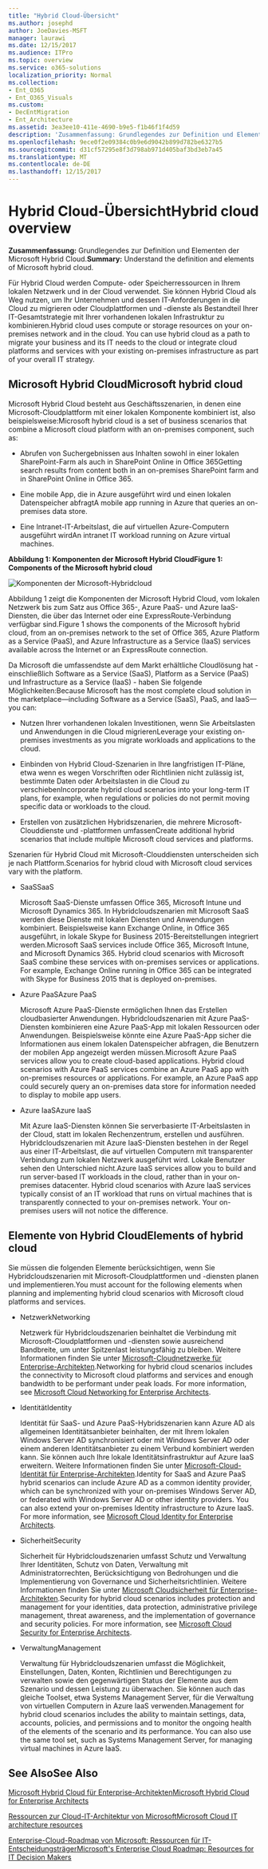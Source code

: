 ```yaml
---
title: "Hybrid Cloud-Übersicht"
ms.author: josephd
author: JoeDavies-MSFT
manager: laurawi
ms.date: 12/15/2017
ms.audience: ITPro
ms.topic: overview
ms.service: o365-solutions
localization_priority: Normal
ms.collection:
- Ent_O365
- Ent_O365_Visuals
ms.custom:
- DecEntMigration
- Ent_Architecture
ms.assetid: 3ea3ee10-411e-4690-b9e5-f1b46f1f4d59
description: 'Zusammenfassung: Grundlegendes zur Definition und Elementen der Microsoft Hybrid Cloud.'
ms.openlocfilehash: 9ece0f2e09384c0b9e6d9042b899d782be6327b5
ms.sourcegitcommit: d31cf57295e8f3d798ab971d405baf3bd3eb7a45
ms.translationtype: MT
ms.contentlocale: de-DE
ms.lasthandoff: 12/15/2017
---
```

# <a name="hybrid-cloud-overview"></a><span data-ttu-id="f76af-103">Hybrid Cloud-Übersicht</span><span class="sxs-lookup"><span data-stu-id="f76af-103">Hybrid cloud overview</span></span>

 <span data-ttu-id="f76af-104">**Zusammenfassung:** Grundlegendes zur Definition und Elementen der Microsoft Hybrid Cloud.</span><span class="sxs-lookup"><span data-stu-id="f76af-104">**Summary:** Understand the definition and elements of Microsoft hybrid cloud.</span></span>
  
<span data-ttu-id="f76af-p101">Für Hybrid Cloud werden Compute- oder Speicherressourcen in Ihrem lokalen Netzwerk und in der Cloud verwendet. Sie können Hybrid Cloud als Weg nutzen, um Ihr Unternehmen und dessen IT-Anforderungen in die Cloud zu migrieren oder Cloudplattformen und -dienste als Bestandteil Ihrer IT-Gesamtstrategie mit Ihrer vorhandenen lokalen Infrastruktur zu kombinieren.</span><span class="sxs-lookup"><span data-stu-id="f76af-p101">Hybrid cloud uses compute or storage resources on your on-premises network and in the cloud. You can use hybrid cloud as a path to migrate your business and its IT needs to the cloud or integrate cloud platforms and services with your existing on-premises infrastructure as part of your overall IT strategy.</span></span>
  
## <a name="microsoft-hybrid-cloud"></a><span data-ttu-id="f76af-107">Microsoft Hybrid Cloud</span><span class="sxs-lookup"><span data-stu-id="f76af-107">Microsoft hybrid cloud</span></span>

<span data-ttu-id="f76af-108">Microsoft Hybrid Cloud besteht aus Geschäftsszenarien, in denen eine Microsoft-Cloudplattform mit einer lokalen Komponente kombiniert ist, also beispielsweise:</span><span class="sxs-lookup"><span data-stu-id="f76af-108">Microsoft hybrid cloud is a set of business scenarios that combine a Microsoft cloud platform with an on-premises component, such as:</span></span> 
  
- <span data-ttu-id="f76af-109">Abrufen von Suchergebnissen aus Inhalten sowohl in einer lokalen SharePoint-Farm als auch in SharePoint Online in Office 365</span><span class="sxs-lookup"><span data-stu-id="f76af-109">Getting search results from content both in an on-premises SharePoint farm and in SharePoint Online in Office 365.</span></span>
    
- <span data-ttu-id="f76af-110">Eine mobile App, die in Azure ausgeführt wird und einen lokalen Datenspeicher abfragt</span><span class="sxs-lookup"><span data-stu-id="f76af-110">A mobile app running in Azure that queries an on-premises data store.</span></span>
    
- <span data-ttu-id="f76af-111">Eine Intranet-IT-Arbeitslast, die auf virtuellen Azure-Computern ausgeführt wird</span><span class="sxs-lookup"><span data-stu-id="f76af-111">An intranet IT workload running on Azure virtual machines.</span></span>
    
<span data-ttu-id="f76af-112">**Abbildung 1: Komponenten der Microsoft Hybrid Cloud**</span><span class="sxs-lookup"><span data-stu-id="f76af-112">**Figure 1: Components of the Microsoft hybrid cloud**</span></span>

![Komponenten der Microsoft-Hybridcloud](images/Hybrid_Poster/MS_Hybrid_Cloud.png)
  
<span data-ttu-id="f76af-114">Abbildung 1 zeigt die Komponenten der Microsoft Hybrid Cloud, vom lokalen Netzwerk bis zum Satz aus Office 365-, Azure PaaS- und Azure IaaS-Diensten, die über das Internet oder eine ExpressRoute-Verbindung verfügbar sind.</span><span class="sxs-lookup"><span data-stu-id="f76af-114">Figure 1 shows the components of the Microsoft hybrid cloud, from an on-premises network to the set of Office 365, Azure Platform as a Service (PaaS), and Azure Infrastructure as a Service (IaaS) services available across the Internet or an ExpressRoute connection.</span></span>
  
<span data-ttu-id="f76af-115">Da Microsoft die umfassendste auf dem Markt erhältliche Cloudlösung hat - einschließlich Software as a Service (SaaS), Platform as a Service (PaaS) und Infrastructure as a Service (IaaS) - haben Sie folgende Möglichkeiten:</span><span class="sxs-lookup"><span data-stu-id="f76af-115">Because Microsoft has the most complete cloud solution in the marketplace—including Software as a Service (SaaS), PaaS, and IaaS—you can:</span></span>
  
- <span data-ttu-id="f76af-116">Nutzen Ihrer vorhandenen lokalen Investitionen, wenn Sie Arbeitslasten und Anwendungen in die Cloud migrieren</span><span class="sxs-lookup"><span data-stu-id="f76af-116">Leverage your existing on-premises investments as you migrate workloads and applications to the cloud.</span></span>
    
- <span data-ttu-id="f76af-117">Einbinden von Hybrid Cloud-Szenarien in Ihre langfristigen IT-Pläne, etwa wenn es wegen Vorschriften oder Richtlinien nicht zulässig ist, bestimmte Daten oder Arbeitslasten in die Cloud zu verschieben</span><span class="sxs-lookup"><span data-stu-id="f76af-117">Incorporate hybrid cloud scenarios into your long-term IT plans, for example, when regulations or policies do not permit moving specific data or workloads to the cloud.</span></span>
    
- <span data-ttu-id="f76af-118">Erstellen von zusätzlichen Hybridszenarien, die mehrere Microsoft-Clouddienste und -plattformen umfassen</span><span class="sxs-lookup"><span data-stu-id="f76af-118">Create additional hybrid scenarios that include multiple Microsoft cloud services and platforms.</span></span>
    
<span data-ttu-id="f76af-119">Szenarien für Hybrid Cloud mit Microsoft-Clouddiensten unterscheiden sich je nach Plattform.</span><span class="sxs-lookup"><span data-stu-id="f76af-119">Scenarios for hybrid cloud with Microsoft cloud services vary with the platform.</span></span>
  
- <span data-ttu-id="f76af-120">SaaS</span><span class="sxs-lookup"><span data-stu-id="f76af-120">SaaS</span></span>
    
    <span data-ttu-id="f76af-p102">Microsoft SaaS-Dienste umfassen Office 365, Microsoft Intune und Microsoft Dynamics 365. In Hybridcloudszenarien mit Microsoft SaaS werden diese Dienste mit lokalen Diensten und Anwendungen kombiniert. Beispielsweise kann Exchange Online, in Office 365 ausgeführt, in lokale Skype for Business 2015-Bereitstellungen integriert werden.</span><span class="sxs-lookup"><span data-stu-id="f76af-p102">Microsoft SaaS services include Office 365, Microsoft Intune, and Microsoft Dynamics 365. Hybrid cloud scenarios with Microsoft SaaS combine these services with on-premises services or applications. For example, Exchange Online running in Office 365 can be integrated with Skype for Business 2015 that is deployed on-premises.</span></span>
    
- <span data-ttu-id="f76af-124">Azure PaaS</span><span class="sxs-lookup"><span data-stu-id="f76af-124">Azure PaaS</span></span>
    
    <span data-ttu-id="f76af-p103">Microsoft Azure PaaS-Dienste ermöglichen Ihnen das Erstellen cloudbasierter Anwendungen. Hybridcloudszenarien mit Azure PaaS-Diensten kombinieren eine Azure PaaS-App mit lokalen Ressourcen oder Anwendungen. Beispielsweise könnte eine Azure PaaS-App sicher die Informationen aus einem lokalen Datenspeicher abfragen, die Benutzern der mobilen App angezeigt werden müssen.</span><span class="sxs-lookup"><span data-stu-id="f76af-p103">Microsoft Azure PaaS services allow you to create cloud-based applications. Hybrid cloud scenarios with Azure PaaS services combine an Azure PaaS app with on-premises resources or applications. For example, an Azure PaaS app could securely query an on-premises data store for information needed to display to mobile app users.</span></span>
    
- <span data-ttu-id="f76af-128">Azure IaaS</span><span class="sxs-lookup"><span data-stu-id="f76af-128">Azure IaaS</span></span>
    
    <span data-ttu-id="f76af-p104">Mit Azure IaaS-Diensten können Sie serverbasierte IT-Arbeitslasten in der Cloud, statt im lokalen Rechenzentrum, erstellen und ausführen. Hybridcloudszenarien mit Azure IaaS-Diensten bestehen in der Regel aus einer IT-Arbeitslast, die auf virtuellen Computern mit transparenter Verbindung zum lokalen Netzwerk ausgeführt wird. Lokale Benutzer sehen den Unterschied nicht.</span><span class="sxs-lookup"><span data-stu-id="f76af-p104">Azure IaaS services allow you to build and run server-based IT workloads in the cloud, rather than in your on-premises datacenter. Hybrid cloud scenarios with Azure IaaS services typically consist of an IT workload that runs on virtual machines that is transparently connected to your on-premises network. Your on-premises users will not notice the difference.</span></span>
    
## <a name="elements-of-hybrid-cloud"></a><span data-ttu-id="f76af-132">Elemente von Hybrid Cloud</span><span class="sxs-lookup"><span data-stu-id="f76af-132">Elements of hybrid cloud</span></span>

<span data-ttu-id="f76af-133">Sie müssen die folgenden Elemente berücksichtigen, wenn Sie Hybridcloudszenarien mit Microsoft-Cloudplattformen und -diensten planen und implementieren.</span><span class="sxs-lookup"><span data-stu-id="f76af-133">You must account for the following elements when planning and implementing hybrid cloud scenarios with Microsoft cloud platforms and services.</span></span>
  
- <span data-ttu-id="f76af-134">Netzwerk</span><span class="sxs-lookup"><span data-stu-id="f76af-134">Networking</span></span>
    
    <span data-ttu-id="f76af-p105">Netzwerk für Hybridcloudszenarien beinhaltet die Verbindung mit Microsoft-Cloudplattformen und -diensten sowie ausreichend Bandbreite, um unter Spitzenlast leistungsfähig zu bleiben. Weitere Informationen finden Sie unter [Microsoft-Cloudnetzwerke für Enterprise-Architekten](microsoft-cloud-networking-for-enterprise-architects.md).</span><span class="sxs-lookup"><span data-stu-id="f76af-p105">Networking for hybrid cloud scenarios includes the connectivity to Microsoft cloud platforms and services and enough bandwidth to be performant under peak loads. For more information, see [Microsoft Cloud Networking for Enterprise Architects](microsoft-cloud-networking-for-enterprise-architects.md).</span></span>
    
- <span data-ttu-id="f76af-137">Identität</span><span class="sxs-lookup"><span data-stu-id="f76af-137">Identity</span></span>
    
    <span data-ttu-id="f76af-p106">Identität für SaaS- und Azure PaaS-Hybridszenarien kann Azure AD als allgemeinen Identitätsanbieter beinhalten, der mit Ihrem lokalen Windows Server AD synchronisiert oder mit Windows Server AD oder einem anderen Identitätsanbieter zu einem Verbund kombiniert werden kann. Sie können auch Ihre lokale Identitätsinfrastruktur auf Azure IaaS erweitern. Weitere Informationen finden Sie unter [Microsoft-Cloud-Identität für Enterprise-Architekten](microsoft-cloud-identity-for-enterprise-architects.md).</span><span class="sxs-lookup"><span data-stu-id="f76af-p106">Identity for SaaS and Azure PaaS hybrid scenarios can include Azure AD as a common identity provider, which can be synchronized with your on-premises Windows Server AD, or federated with Windows Server AD or other identity providers. You can also extend your on-premises Identity infrastructure to Azure IaaS. For more information, see [Microsoft Cloud Identity for Enterprise Architects](microsoft-cloud-identity-for-enterprise-architects.md).</span></span>
    
- <span data-ttu-id="f76af-141">Sicherheit</span><span class="sxs-lookup"><span data-stu-id="f76af-141">Security</span></span>
    
    <span data-ttu-id="f76af-p107">Sicherheit für Hybridcloudszenarien umfasst Schutz und Verwaltung Ihrer Identitäten, Schutz von Daten, Verwaltung mit Administratorrechten, Berücksichtigung von Bedrohungen und die Implementierung von Governance und Sicherheitsrichtlinien. Weitere Informationen finden Sie unter [Microsoft Cloudsicherheit für Enterprise-Architekten](https://technet.microsoft.com/library/dn919927.aspx#security).</span><span class="sxs-lookup"><span data-stu-id="f76af-p107">Security for hybrid cloud scenarios includes protection and management for your identities, data protection, administrative privilege management, threat awareness, and the implementation of governance and security policies. For more information, see [Microsoft Cloud Security for Enterprise Architects](https://technet.microsoft.com/library/dn919927.aspx#security).</span></span>
    
- <span data-ttu-id="f76af-144">Verwaltung</span><span class="sxs-lookup"><span data-stu-id="f76af-144">Management</span></span>
    
    <span data-ttu-id="f76af-p108">Verwaltung für Hybridcloudszenarien umfasst die Möglichkeit, Einstellungen, Daten, Konten, Richtlinien und Berechtigungen zu verwalten sowie den gegenwärtigen Status der Elemente aus dem Szenario und dessen Leistung zu überwachen. Sie können auch das gleiche Toolset, etwa Systems Management Server, für die Verwaltung von virtuellen Computern in Azure IaaS verwenden.</span><span class="sxs-lookup"><span data-stu-id="f76af-p108">Management for hybrid cloud scenarios includes the ability to maintain settings, data, accounts, policies, and permissions and to monitor the ongoing health of the elements of the scenario and its performance. You can also use the same tool set, such as Systems Management Server, for managing virtual machines in Azure IaaS.</span></span>
    
## <a name="see-also"></a><span data-ttu-id="f76af-147">See Also</span><span class="sxs-lookup"><span data-stu-id="f76af-147">See Also</span></span>

[<span data-ttu-id="f76af-148">Microsoft Hybrid Cloud für Enterprise-Architekten</span><span class="sxs-lookup"><span data-stu-id="f76af-148">Microsoft Hybrid Cloud for Enterprise Architects</span></span>](microsoft-hybrid-cloud-for-enterprise-architects.md)
  
[<span data-ttu-id="f76af-149">Ressourcen zur Cloud-IT-Architektur von Microsoft</span><span class="sxs-lookup"><span data-stu-id="f76af-149">Microsoft Cloud IT architecture resources</span></span>](microsoft-cloud-it-architecture-resources.md)

[<span data-ttu-id="f76af-150">Enterprise-Cloud-Roadmap von Microsoft: Ressourcen für IT-Entscheidungsträger</span><span class="sxs-lookup"><span data-stu-id="f76af-150">Microsoft's Enterprise Cloud Roadmap: Resources for IT Decision Makers</span></span>](https://sway.com/FJ2xsyWtkJc2taRD)
 


